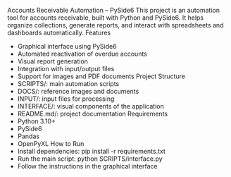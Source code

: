 Accounts Receivable Automation – PySide6
This project is an automation tool for accounts receivable, built with Python and PySide6.
It helps organize collections, generate reports, and interact with spreadsheets and dashboards automatically.
Features
- Graphical interface using PySide6
- Automated reactivation of overdue accounts
- Visual report generation
- Integration with input/output files
- Support for images and PDF documents
Project Structure
- SCRIPTS/: main automation scripts
- DOCS/: reference images and documents
- INPUT/: input files for processing
- INTERFACE/: visual components of the application
- README.md/: project documentation
Requirements
- Python 3.10+
- PySide6
- Pandas
- OpenPyXL
How to Run
- Install dependencies: pip install -r requirements.txt
- Run the main script: python SCRIPTS/interface.py
- Follow the instructions in the graphical interface
